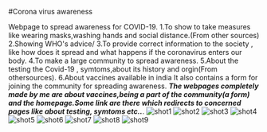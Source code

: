 #Corona virus awareness


Webpage to spread awareness for COVID-19.
  1.To show to take measures like wearing masks,washing hands and social distance.(From other sources)
  2.Showing WHO's advice/
  3.To provide correct information to the society , like how does it spread and what happens if the coronavirus enters our body.
  4.To make a large community to spread awareness.
  5.About the testing the Covid-19 , symtoms,about its history and orgin(From othersources).
  6.About vaccines available in india
It also contains a form for joining the community for spreading awareness.
***The webpages completely made by me are about vaccines,being a part of the community(a form) and the homepage.Some link are there which redirects to concerned pages like about testing, symtoms etc..***.
![shot1](https://user-images.githubusercontent.com/73783193/109388943-1e610d00-7930-11eb-9e78-1184a9a2e666.png)
![shot2](https://user-images.githubusercontent.com/73783193/109388945-20c36700-7930-11eb-8c4b-2ff9a0e6008a.png)
![shot3](https://user-images.githubusercontent.com/73783193/109388946-21f49400-7930-11eb-82e9-ff5aedc2bc18.png)
![shot4](https://user-images.githubusercontent.com/73783193/109388947-2325c100-7930-11eb-9df1-6a36beb95849.png)
![shot5](https://user-images.githubusercontent.com/73783193/109388948-2456ee00-7930-11eb-8dd3-9f5997a2a63e.png)
![shot6](https://user-images.githubusercontent.com/73783193/109388949-24ef8480-7930-11eb-8afe-1a7622a0ee5c.png)
![shot7](https://user-images.githubusercontent.com/73783193/109391991-adc1ec80-793f-11eb-8143-f3993001def3.png)
![shot8](https://user-images.githubusercontent.com/73783193/109391996-af8bb000-793f-11eb-9a9c-e2535afb2219.png)
![shot9](https://user-images.githubusercontent.com/73783193/109391997-b0244680-793f-11eb-9160-cf8edf67e2b0.png)


